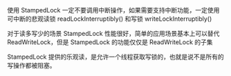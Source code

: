 使用 StampedLock 一定不要调用中断操作，如果需要支持中断功能，一定使用可中断的悲观读锁 readLockInterruptibly() 和写锁 writeLockInterruptibly()
 
对于读多写少的场景 StampedLock 性能很好，简单的应用场景基本上可以替代 ReadWriteLock，但是 StampedLock 的功能仅仅是 ReadWriteLock 的子集

StampedLock 提供的乐观读，是允许一个线程获取写锁的，也就是说不是所有的写操作都被阻塞。